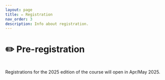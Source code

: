 ```yaml
---
layout: page
title: ✏️ Registration
nav_order: 3
description: Info about registration.
---
```


# ✏️ Pre-registration
<br>
Registrations for the 2025 edition of the course will open in Apr/May 2025. 







